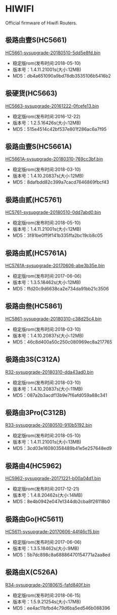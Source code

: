 # HIWIFI

Official firmware of Hiwifi Routers.

## 极路由壹S(HC5661)

[HC5661-sysupgrade-20180510-5dd5e8fd.bin](BIN/HC5661-sysupgrade-20180510-5dd5e8fd.bin)

- 稳定版rom(发布时间:2018-05-10)
- 版本号：1.4.11.21001s(大小:12MB)
- MD5：db4a651090a9bd78db3535106b5416b2

## 极硬货(HC5663)

[HC5663-sysupgrade-20161222-0fcefe13.bin](BIN/HC5663-sysupgrade-20161222-0fcefe13.bin)

- 稳定版rom(发布时间:2016-12-22)
- 版本号：1.2.5.16426s(大小:12MB)
- MD5：515e4514c42bf537e801f286ac6a7f95

## 极路由壹S(HC5661A)

[HC5661A-sysupgrade-20180310-769cc3bf.bin](BIN/HC5661A-sysupgrade-20180310-769cc3bf.bin)

- 稳定版rom(发布时间:2018-03-10)
- 版本号：1.4.10.20837s(大小:12MB)
- MD5：8dafbdd82c399a7cacd7646869fbcf43

## 极路由贰(HC5761)

[HC5761-sysupgrade-20180510-0dd7abd0.bin](BIN/HC5761-sysupgrade-20180510-0dd7abd0.bin)

- 稳定版rom(发布时间:2018-05-10)
- 版本号：1.4.11.21001s(大小:12MB)
- MD5：3f81be0ff9f141b335ffa2bc19cb8c05

## 极路由贰(HC5761A)

[HC5761A-sysupgrade-20170606-abe3b35e.bin](BIN/HC5761A-sysupgrade-20170606-abe3b35e.bin)

- 稳定版rom(发布时间:2017-06-06)
- 版本号：1.3.5.18462s(大小:12MB)
- MD5：ffd20c9d6638ca2e734da91bb21c3506

## 极路由叁(HC5861)

[HC5861-sysupgrade-20180310-c38d25c4.bin](BIN/HC5861-sysupgrade-20180310-c38d25c4.bin)

- 稳定版rom(发布时间:2018-03-10)
- 版本号：1.4.10.20837s(大小:12MB)
- MD5：46c8d400a50c250c080969ec8a217765

## 极路由3S(C312A)

[R32-sysupgrade-20180310-dda43ad0.bin](BIN/R32-sysupgrade-20180310-dda43ad0.bin)

- 稳定版rom(发布时间:2018-03-10)
- 版本号：1.4.10.20837s(大小:11MB)
- MD5：087a2b3acdf13b9e7f6afd059a88c341

## 极路由3Pro(C312B)

[R33-sysupgrade-20180510-910b5192.bin](BIN/R33-sysupgrade-20180510-910b5192.bin)

- 稳定版rom(发布时间:2018-05-10)
- 版本号：1.4.11.21001s(大小:13MB)
- MD5：3cd03e16080358489b41e5e257648ed9

## 极路由4(HC5962)

[HC5962-sysupgrade-20171221-b00a04d1.bin](BIN/HC5962-sysupgrade-20171221-b00a04d1.bin)

- 稳定版rom(发布时间:2017-12-21)
- 版本号：1.4.8.20462s(大小:14MB)
- MD5：8e4b0942e047e1344db2cba8f26118b0

## 极路由Go(HC5611)

[HC5611-sysupgrade-20170606-44f46c15.bin](BIN/HC5611-sysupgrade-20170606-44f46c15.bin)

- 稳定版rom(发布时间:2017-06-06)
- 版本号：1.3.5.18462s(大小:9MB)
- MD5：5b7dc898c8a68886470154771a2aa8ed

## 极路由X(C526A)

[R34-sysupgrade-20180615-fafd840f.bin](BIN/R34-sysupgrade-20180615-fafd840f.bin)

- 稳定版rom(发布时间:2018-06-15)
- 版本号：1.5.9.21254s(大小:17MB)
- MD5：ee4ac11bfbd4c79d6ba5ed546b088396
